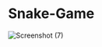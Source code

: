 # Snake-Game
![Screenshot (7)](https://user-images.githubusercontent.com/59595534/93719790-75550000-fba2-11ea-9605-f85bd558bcf4.png)
